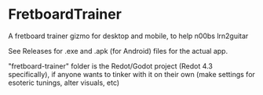 # FretboardTrainer
A fretboard trainer gizmo for desktop and mobile, to help n00bs lrn2guitar

See Releases for .exe and .apk (for Android) files for the actual app.

"fretboard-trainer" folder is the Redot/Godot project (Redot 4.3 specifically), if anyone wants to tinker with it on their own (make settings for esoteric tunings, alter visuals, etc)
